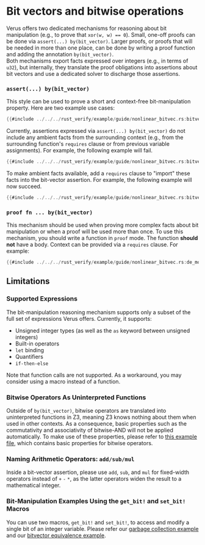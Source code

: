 # Bit vectors and bitwise operations

Verus offers two dedicated mechanisms for reasoning about bit manipulation
(e.g., to prove that `xor(w, w) == 0`).  Small, one-off proofs can be done
via `assert(...) by(bit_vector)`. Larger proofs, or proofs that will be needed in more than one place, can be done by writing a proof function and adding the annotation 
`by(bit_vector)`.  
Both mechanisms export facts expressed over integers (e.g., in terms of `u32`), but internally, they translate the proof obligations into assertions about bit vectors and use a dedicated solver to discharge those assertions.

### `assert(...) by(bit_vector)`
This style can be used to prove a short and context-free bit-manipulation property.
Here are two example use cases:
```rust
{{#include ../../../rust_verify/example/guide/nonlinear_bitvec.rs:bitvector_easy}}
```

Currently, assertions expressed via `assert(...) by(bit_vector)` do not include any ambient facts from the surrounding context (e.g., from the surrounding function's `requires` clause or from previous variable assignments).  For example, the following example will fail.

```rust
{{#include ../../../rust_verify/example/guide/nonlinear_bitvec.rs:bitvector_fail}}
```

To make ambient facts available, add a `requires` clause to "import" these facts into the bit-vector assertion.  For example, the following example will now succeed.
```rust
{{#include ../../../rust_verify/example/guide/nonlinear_bitvec.rs:bitvector_success}}
```


### `proof fn ... by(bit_vector)`
This mechanism should be used when proving more complex facts about bit manipulation or when a proof will be used more than once. To use this mechanism, you should write a function in `proof` mode.
The function **should not** have a body. Context can be provided via a `requires` clause. 
For example:     
```rust
{{#include ../../../rust_verify/example/guide/nonlinear_bitvec.rs:de_morgan}}
```

## Limitations

### Supported Expressions 

The bit-manipulation reasoning mechanism supports only a subset of the full set of expressions Verus offers.
Currently, it supports:
- Unsigned integer types (as well as the `as` keyword between unsigned integers)
- Built-in operators
- `let` binding
- Quantifiers
- `if-then-else` 

Note that function calls are not supported. As a workaround, you may consider using a macro instead of a function. 


### Bitwise Operators As Uninterpreted Functions
Outside of `by(bit_vector)`, bitwise operators are translated into uninterpreted functions in Z3, meaning Z3 knows nothing about them when used in other contexts. 
As a consequence, basic properties such as the commutativity and associativity of bitwise-AND will not be applied automatically. To make use of these properties, please refer to [this example file](https://github.com/verus-lang/verus/blob/main/source/rust_verify/example/bitvector_basic.rs), which contains basic properties for bitwise operators.

### Naming Arithmetic Operators: `add/sub/mul`
Inside a bit-vector assertion, please use `add`, `sub`, and `mul` for fixed-width operators instead of `+` `-` `*`, as the latter operators widen the result to a mathematical integer. 

### Bit-Manipulation Examples Using the `get_bit!` and `set_bit!` Macros
You can use two macros, `get_bit!` and `set_bit!`, to access and modify a single bit of an integer variable. Please refer our [garbage collection example](https://github.com/verus-lang/verus/blob/main/source/rust_verify/example/bitvector_garbage_collection.rs) and our [bitvector equivalence example](https://github.com/verus-lang/verus/blob/main/source/rust_verify/example/bitvector_equivalence.rs).
